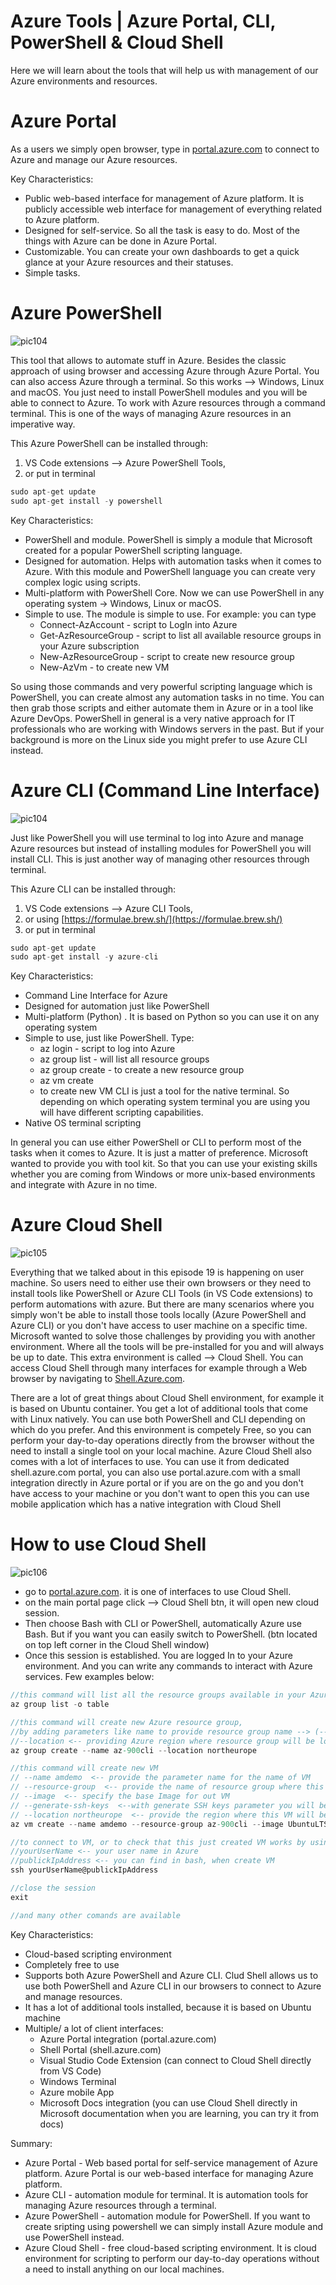 # Azure Tools | Azure Portal, CLI, PowerShell & Cloud Shell

Here we will learn about the tools that will help us with management of our Azure environments and resources.

# Azure Portal

As a users we simply open browser, type in [portal.azure.com](portal.azure.com) to connect to Azure and manage our Azure resources.

Key Characteristics:

- Public web-based interface for management of Azure platform. It is publicly accessible web interface for management of everything related to Azure platform.
- Designed for self-service. So all the task is easy to do. Most of the things with Azure can be done in Azure Portal.
- Customizable. You can create your own dashboards to get a quick glance at your Azure resources and their statuses.
- Simple tasks.

# Azure PowerShell

![pic104](https://github.com/Julian22222/Clouds/blob/main/Azure/IMG/pic104.jpg)

This tool that allows to automate stuff in Azure. Besides the classic approach of using browser and accessing Azure through Azure Portal. You can also access Azure through a terminal. So this works --> Windows, Linux and macOS. You just need to install PowerShell modules and you will be able to connect to Azure. To work with Azure resources through a command terminal. This is one of the ways of managing Azure resources in an imperative way.

This Azure PowerShell can be installed through:

1. VS Code extensions --> Azure PowerShell Tools,
2. or put in terminal

```C#
sudo apt-get update
sudo apt-get install -y powershell
```

Key Characteristics:

- PowerShell and module. PowerShell is simply a module that Microsoft created for a popular PowerShell scripting language.
- Designed for automation. Helps with automation tasks when it comes to Azure. With this module and PowerShell language you can create very complex logic using scripts.
- Multi-platform with PowerShell Core. Now we can use PowerShell in any operating system -> Windows, Linux or macOS.
- Simple to use. The module is simple to use. For example: you can type
  - Connect-AzAccount - script to LogIn into Azure
  - Get-AzResourceGroup - script to list all available resource groups in your Azure subscription
  - New-AzResourceGroup - script to create new resource group
  - New-AzVm - to create new VM

So using those commands and very powerful scripting language which is PowerShell, you can create almost any automation tasks in no time. You can then grab those scripts and either automate them in Azure or in a tool like Azure DevOps.
PowerShell in general is a very native approach for IT professionals who are working with Windows servers in the past. But if your background is more on the Linux side you might prefer to use Azure CLI instead.

# Azure CLI (Command Line Interface)

![pic104](https://github.com/Julian22222/Clouds/blob/main/Azure/IMG/pic104.jpg)

Just like PowerShell you will use terminal to log into Azure and manage Azure resources but instead of installing modules for PowerShell you will install CLI. This is just another way of managing other resources through terminal.

This Azure CLI can be installed through:

1. VS Code extensions --> Azure CLI Tools,
2. or using [https://formulae.brew.sh/](https://formulae.brew.sh/)
3. or put in terminal

```C#
sudo apt-get update
sudo apt-get install -y azure-cli
```

Key Characteristics:

- Command Line Interface for Azure
- Designed for automation just like PowerShell
- Multi-platform (Python) . It is based on Python so you can use it on any operating system
- Simple to use, just like PowerShell. Type:
  - az login - script to log into Azure
  - az group list - will list all resource groups
  - az group create - to create a new resource group
  - az vm create
  - to create new VM
    CLI is just a tool for the native terminal. So depending on which operating system terminal you are using you will have different scripting capabilities.
- Native OS terminal scripting

In general you can use either PowerShell or CLI to perform most of the tasks when it comes to Azure. It is just a matter of preference. Microsoft wanted to provide you with tool kit. So that you can use your existing skills whether you are coming from Windows or more unix-based environments and integrate with Azure in no time.

# Azure Cloud Shell

![pic105](https://github.com/Julian22222/Clouds/blob/main/Azure/IMG/pic105.jpg)

Everything that we talked about in this episode 19 is happening on user machine. So users need to either use their own browsers or they need to install tools like PowerShell or Azure CLI Tools (in VS Code extensions) to perform automations with azure. But there are many scenarios where you simply won't be able to install those tools locally (Azure PowerShell and Azure CLI) or you don't have access to user machine on a specific time. Microsoft wanted to solve those challenges by providing you with another environment. Where all the tools will be pre-installed for you and will always be up to date. This extra environment is called --> Cloud Shell. You can access Cloud Shell through many interfaces for example through a Web browser by navigating to [Shell.Azure.com](Shell.Azure.com).

There are a lot of great things about Cloud Shell environment, for example it is based on Ubuntu container. You get a lot of additional tools that come with Linux natively. You can use both PowerShell and CLI depending on which do you prefer. And this environment is competely Free, so you can perform your day-to-day operations directly from the browser without the need to install a single tool on your local machine. Azure Cloud Shell also comes with a lot of interfaces to use. You can use it from dedicated shell.azure.com portal, you can also use portal.azure.com with a small integration directly in Azure portal or if you are on the go and you don't have access to your machine or you don't want to open this you can use mobile application which has a native integration with Cloud Shell

# How to use Cloud Shell

![pic106](https://github.com/Julian22222/Clouds/blob/main/Azure/IMG/pic106.jpg)

- go to [portal.azure.com](portal.azure.com). it is one of interfaces to use Cloud Shell.
- on the main portal page click --> Cloud Shell btn, it will open new cloud session.
- Then choose Bash with CLI or PowerShell, automatically Azure use Bash. But if you want you can easily switch to PowerShell. (btn located on top left corner in the Cloud Shell window)
- Once this session is established. You are logged In to your Azure environment. And you can write any commands to interact with Azure services. Few examples below:

```C#
//this command will list all the resource groups available in your Azure Subscription
az group list -o table

//this command will create new Azure resource group,
//by adding parameters like name to provide resource group name --> (--name az-900cli)
//--location <-- providing Azure region where resource group will be located (--location northeurope)
az group create --name az-900cli --location northeurope

//this command will create new VM
// --name amdemo  <-- provide the parameter name for the name of VM
// --resource-group  <-- provide the name of resource group where this machine will be located
// --image  <-- specify the base Image for out VM
// --generate-ssh-keys  <--with generate SSH keys parameter you will be able to connect to this VM using SSH keys in no time
// --location northeurope  <-- provide the region where this VM will be created
az vm create --name amdemo --resource-group az-900cli --image UbuntuLTS --generate-ssh-keys --location northeurope

//to connect to VM, or to check that this just created VM works by using built-in ssh functionallity of Azure Cloud Shell, we type-->
//yourUserName <-- your user name in Azure
//publickIpAddress <-- you can find in bash, when create VM
ssh yourUserName@publickIpAddress

//close the session
exit

//and many other comands are available
```

Key Characteristics:

- Cloud-based scripting environment
- Completely free to use
- Supports both Azure PowerShell and Azure CLI. Clud Shell allows us to use both PowerShell and Azure CLI in our browsers to connect to Azure and manage resources.
- It has a lot of additional tools installed, because it is based on Ubuntu machine
- Multiple/ a lot of client interfaces:
  - Azure Portal integration (portal.azure.com)
  - Shell Portal (shell.azure.com)
  - Visual Studio Code Extension (can connect to Cloud Shell directly from VS Code)
  - Windows Terminal
  - Azure mobile App
  - Microsoft Docs integration (you can use Cloud Shell directly in Microsoft documentation when you are learning, you can try it from docs)

Summary:

- Azure Portal - Web based portal for self-service management of Azure platform. Azure Portal is our web-based interface for managing Azure platform.
- Azure CLI - automation module for terminal. It is automation tools for managing Azure resources through a terminal.
- Azure PowerShell - automation module for PowerShell. If you want to create sripting using powershell we can simply install Azure module and use PowerShell instead.
- Azure Cloud Shell - free cloud-based scripting environment. It is cloud environment for scripting to perform our day-to-day operations without a need to install anything on our local machines.
